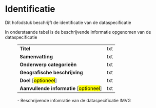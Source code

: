 # Identificatie

Dit hofodstuk beschrijft de identificatie van de dataspecificatie

In onderstaande tabel is de beschrijvende informatie opgenomen van de dataspecificatie

<figure>
	<table style="width: 100%">
		<tr>
			<td><b>Titel</b></td>
			<td>txt</td>
		</tr>
		<tr>
			<td><b>Samenvatting</b></td>
			<td>txt</td>
		</tr>
		<tr>
			<td><b>Onderwerp categorieën</b></td>
			<td>txt</td>
		</tr>
		<tr>
			<td><b>Geografische beschrijving</b></td>
			<td>txt</td>
		</tr>
		<tr>
			<td><b>Doel</b> [<mark>optioneel</mark>]</td>
			<td>txt</td>
		</tr>
		<tr>
			<td><b>Aanvullende informatie</b> [<mark>optioneel</mark>]</td>
			<td>txt</td>
		</tr>
	</table>
	<figcaption> - Beschrijvende infomratie van de dataspecificatie IMVG</figcaption>
</figure>